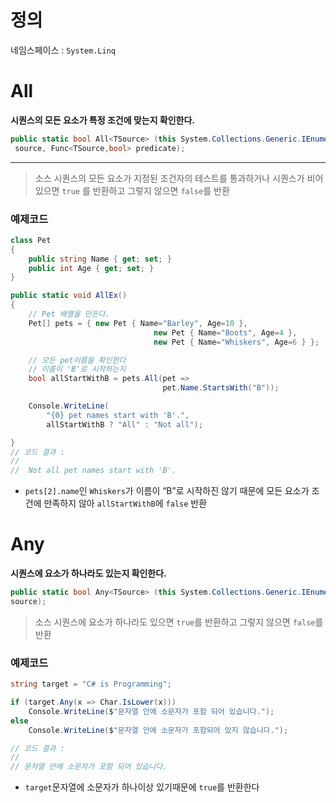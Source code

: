# 정의

네임스페이스 : `System.Linq`

# All


**시퀀스의 모든 요소가 특정 조건에 맞는지 확인한다.**

```csharp
public static bool All<TSource> (this System.Collections.Generic.IEnumerable<TSource>
 source, Func<TSource,bool> predicate);
```

****

> 소스 시퀀스의 모든 요소가 지정된 조건자의 테스트를 통과하거나 시퀀스가 비어 있으면 `true` 를 반환하고 그렇지 않으면 `false`를 반환
> 

### 예제코드

```csharp
class Pet
{
	public string Name { get; set; }
	public int Age { get; set; }
}

public static void AllEx()
{
	// Pet 배열을 만든다.
	Pet[] pets = { new Pet { Name="Barley", Age=10 },
								new Pet { Name="Boots", Age=4 },
								new Pet { Name="Whiskers", Age=6 } };

	// 모든 pet이름을 확인한다
	// 이름이 'B'로 시작하는지 
	bool allStartWithB = pets.All(pet =>
                                  pet.Name.StartsWith("B"));

	Console.WriteLine(
	    "{0} pet names start with 'B'.",
	    allStartWithB ? "All" : "Not all");

}
// 코드 결과 : 
//
//  Not all pet names start with 'B'.
```

- `pets[2].name`인 `Whiskers`가 이름이 “B”로 시작하진 않기 때문에 모든 요소가 조건에 만족하지 않아 `allStartWithB`에 `false` 반환

# Any



**시퀀스에 요소가 하나라도 있는지 확인한다.**

```csharp
public static bool Any<TSource> (this System.Collections.Generic.IEnumerable<TSource> 
source);
```

> 소스 시퀀스에 요소가 하나라도 있으면 `true`를 반환하고 그렇지 않으면 `false`를 반환
> 

### 예제코드

```csharp
string target = "C# is Programming";

if (target.Any(x => Char.IsLower(x)))
    Console.WriteLine($"문자열 안에 소문자가 포함 되어 있습니다.");
else
    Console.WriteLine($"문자열 안에 소문자가 포함되어 있지 않습니다.");

// 코드 결과 : 
//
// 문자열 안에 소문자가 포함 되어 있습니다.
```

- `target`문자열에 소문자가 하나이상 있기때문에 `true`를 반환한다